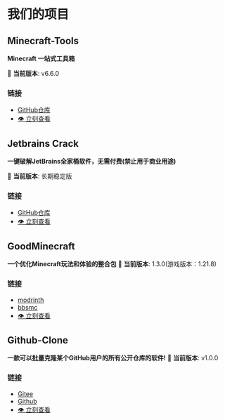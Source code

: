 # 我们的项目

## Minecraft-Tools

**Minecraft 一站式工具箱**

🚀 **当前版本**: v6.6.0

### 链接

- [GitHub仓库](https://github.com/dongzheyu/Minecraft-Toos/)
- [👁️ 立刻查看](project/Minecraft-Toos.md)

## Jetbrains Crack

**一键破解JetBrains全家桶软件，无需付费(禁止用于商业用途)**

🚀 **当前版本**: 长期稳定版

### 链接

- [GitHub仓库](https://github.com/dongzheyu/jetbrains-Crack)
- [👁️ 立刻查看](project/Jetbrains-Crack.md)

## GoodMinecraft
**一个优化Minecraft玩法和体验的整合包**
🚀 **当前版本**: 1.3.0(游戏版本：1.21.8)
### 链接

- [modrinth](https://modrinth.com/project/kMXeIiJj)
- [bbsmc](https://bbsmc.net/modpack/goodm/moderation)
- [👁️ 立刻查看](project/goodminecraft.md)

## Github-Clone
**一款可以批量克隆某个GitHub用户的所有公开仓库的软件!**
🚀 **当前版本**: v1.0.0
### 链接
- [Gitee](https://gitee.com/jetcpp/github-clone)
- [Github](https://github.com/dongzheyu/github-clone)
- [👁️ 立刻查看](project/Github-Clone.md)